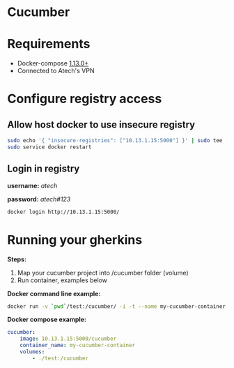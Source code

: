 # Cucumber #

# Requirements
- Docker-compose [1.13.0+](https://github.com/docker/compose/releases)
- Connected to Atech's VPN

# Configure registry access

## Allow host docker to use insecure registry

```sh
sudo echo '{ "insecure-registries": ["10.13.1.15:5000"] }' | sudo tee --append /etc/docker/daemon.json
sudo service docker restart
```

## Login in registry

**username:** *atech*

**password:** *atech#123*

```sh
docker login http://10.13.1.15:5000/
```

# Running your gherkins

**Steps:**
1. Map your cucumber project into /cucumber folder (volume)
2. Run container, examples below

**Docker command line example:**

```sh
docker run -v `pwd`/test:/cucumber/ -i -t --name my-cucumber-container 10.13.1.15:5000/cucumber
```

**Docker compose example:**
```yaml
cucumber:
    image: 10.13.1.15:5000/cucumber
    container_name: my-cucumber-container
    volumes:
        - ./test:/cucumber
```